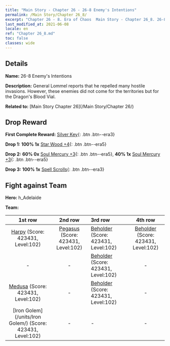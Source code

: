```yaml
---
title: "Main Story - Chapter 26 - 26-8 Enemy's Intentions"
permalink: /Main Story/Chapter 26_8/
excerpt: "Chapter 26 - 8. Era of Chaos  Main Story - Chapter 26_8. 26-8 Enemy's Intentions"
last_modified_at: 2021-06-08
locale: en
ref: "Chapter 26_8.md"
toc: false
classes: wide
---
```


## Details

 **Name:** 26-8 Enemy's Intentions

 **Description:** General Lommel reports that he repelled many hostile invasions. However, these enemies did not come for the territories but for the Dragon's Blood Vial.

 **Related to:** [Main Story Chapter 26](/Main Story/Chapter 26/)

## Drop Reward

 **First Complete Reward:** [Silver Key](/Items/con_693/){: .btn .btn--era3}

 **Drop 1:** **100% 1x** [Star Wood +4](/Items/mat_90/){: .btn .btn--era5}

 **Drop 2:** **60% 0x** [Soul Mercury +3](/Items/mat_84/){: .btn .btn--era5}, **40% 1x** [Soul Mercury +3](/Items/mat_84/){: .btn .btn--era5}

 **Drop 3:** **100% 1x** [Spell Scrolls](/Items/con_694/){: .btn .btn--era3}


## Fight against Team
 **Hero:** h_Adelaide

 **Team:**


  | 1st row | 2nd row | 3rd row | 4th row |
  |:----:|:----:|:----|:----:|
  | [Harpy](/units/Harpy/) (Score: 423431, Level:102)  | [Pegasus](/units/Pegasus/) (Score: 423431, Level:102)  | [Beholder](/units/Beholder/) (Score: 423431, Level:102)  | [Beholder](/units/Beholder/) (Score: 423431, Level:102)  |
  | - | - | [Beholder](/units/Beholder/) (Score: 423431, Level:102)  | - |
  | [Medusa](/units/Medusa/) (Score: 423431, Level:102)  | - | [Beholder](/units/Beholder/) (Score: 423431, Level:102)  | - |
  | [Iron Golem](/units/Iron Golem/) (Score: 423431, Level:102)  | - | - | - |


